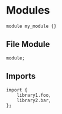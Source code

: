 # Modules

```
module my_module {}
```

## File Module

```
module;
```

## Imports

```
import {
    library1.foo,
    library2.bar,
};
```

